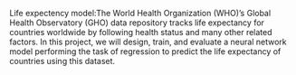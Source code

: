 Life expectency model:The World Health Organization (WHO)’s Global Health Observatory (GHO) data repository tracks life expectancy for countries worldwide by following health status and many other related factors.
In this project, we will design, train, and evaluate a neural network model performing the task of regression to predict the life expectancy of countries using this dataset.
